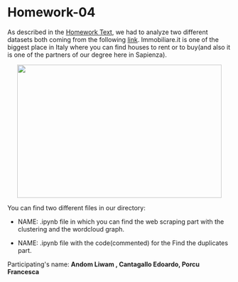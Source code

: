 # Homework-04

As described in the [Homework Text](https://github.com/CriMenghini/ADM-2018/tree/master/Homework_4), we had to analyze two different datasets both coming from the following [link](https://www.immobiliare.it/vendita-case/roma/?criterio=rilevanza&pag=1). Immobiliare.it is one of the biggest place in Italy where you can find houses to rent or to buy(and also it is one of the partners of our degree here in Sapienza).

<p align="center">
  <img width="460" height="300" src="https://img.im-cdn.it/assets/2018113001/img/static-pages/showcase/illustrazione-numeri-uno@2x.png">
</p>


You can find two different files in our directory:

- NAME: .ipynb file in which you can find the web scraping part with the clustering and the wordcloud graph.

- NAME: .ipynb file with the code(commented) for the Find the duplicates part.


Participating's name: **Andom Liwam , Cantagallo Edoardo, Porcu Francesca**
